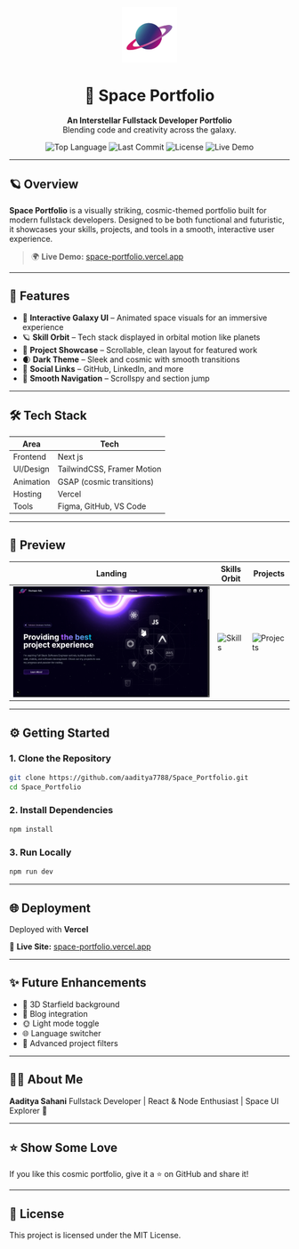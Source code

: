

<p align="center">
  <img src="https://raw.githubusercontent.com/aaditya7788/Space_Portfolio/main/public/NavLogo.png" alt="Space Portfolio Logo" width="100" height="100" />
</p>

<h1 align="center">🚀 Space Portfolio</h1>

<p align="center">
  <strong>An Interstellar Fullstack Developer Portfolio</strong><br/>
  Blending code and creativity across the galaxy.
</p>

<p align="center">
  <img alt="Top Language" src="https://img.shields.io/github/languages/top/aaditya7788/Space_Portfolio?color=purple">
  <img alt="Last Commit" src="https://img.shields.io/github/last-commit/aaditya7788/Space_Portfolio?color=green">
  <img alt="License" src="https://img.shields.io/github/license/aaditya7788/Space_Portfolio?color=blue">
  <img alt="Live Demo" src="https://img.shields.io/badge/Live-Demo-brightgreen">
</p>

---

## 🪐 Overview

**Space Portfolio** is a visually striking, cosmic-themed portfolio built for modern fullstack developers. Designed to be both functional and futuristic, it showcases your skills, projects, and tools in a smooth, interactive user experience.

> 🌍 **Live Demo:** [space-portfolio.vercel.app](https://space-portfolio-git-main-aadityas-projects-a8de4b44.vercel.app)

---

## 🌌 Features

- 🎨 **Interactive Galaxy UI** – Animated space visuals for an immersive experience  
- 🪐 **Skill Orbit** – Tech stack displayed in orbital motion like planets  
- 🚀 **Project Showcase** – Scrollable, clean layout for featured work  
- 🌒 **Dark Theme** – Sleek and cosmic with smooth transitions  
- 🔗 **Social Links** – GitHub, LinkedIn, and more
- 🧭 **Smooth Navigation** – Scrollspy and section jump  

---

## 🛠️ Tech Stack

| Area        | Tech                          |
|-------------|-------------------------------|
| Frontend    | Next js                       |
| UI/Design   | TailwindCSS, Framer Motion    |
| Animation   | GSAP (cosmic transitions)     |
| Hosting     | Vercel                        |
| Tools       | Figma, GitHub, VS Code        |

---

## 🚀 Preview

| Landing | Skills Orbit | Projects |
|--------|---------------|----------|
| ![AboutMe](https://raw.githubusercontent.com/aaditya7788/Space_Portfolio/main/public/aboutme.png) | ![Skills](https://raw.githubusercontent.com/aaditya7788/Space_Portfolio/main/public/skills.jpg) | ![Projects](https://raw.githubusercontent.com/aaditya7788/Space_Portfolio/main/public/projects.jpg) |

---

## ⚙️ Getting Started

### 1. Clone the Repository

```bash
git clone https://github.com/aaditya7788/Space_Portfolio.git
cd Space_Portfolio
````

### 2. Install Dependencies

```bash
npm install
```

### 3. Run Locally

```bash
npm run dev
```

---

## 🌐 Deployment

Deployed with **Vercel**

🔗 **Live Site:** [space-portfolio.vercel.app](https://space-portfolio-git-main-aadityas-projects-a8de4b44.vercel.app)

---

## ✨ Future Enhancements

* 🌌 3D Starfield background
* 📝 Blog integration
* 🌞 Light mode toggle
* 🌐 Language switcher
* 🎯 Advanced project filters

---

## 👨‍🚀 About Me

**Aaditya Sahani**
Fullstack Developer | React & Node Enthusiast | Space UI Explorer 🚀

---

## ⭐ Show Some Love

If you like this cosmic portfolio, give it a ⭐ on GitHub and share it!

---

## 📄 License

This project is licensed under the MIT License.


